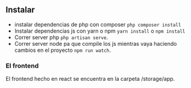 ## Instalar
* instalar dependencias de php con composer 
`php composer install`
* Instalar dependencias js con yarn o npm 
`yarn install` o `npm install`
* Correr server php `php artisan serve`.
* Correr server node pa que compile los js mientras vaya haciendo cambios en el proyecto `npm run watch`.

### El frontend
El frontend hecho en react se encuentra en la carpeta /storage/app.